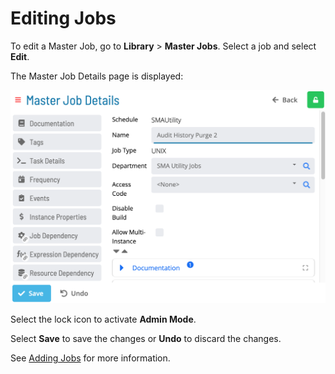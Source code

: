 # Editing Jobs

To edit a Master Job, go to **Library** > **Master Jobs**. Select a job and select **Edit**.

The Master Job Details page is displayed:

![Master Job Details](../../../../../Resources/Images/SM/Library/MasterJobs/master-job-edit.png 'Master Job Details')

Select the lock icon to activate **Admin Mode**.

Select **Save** to save the changes or **Undo** to discard the changes.

See [Adding Jobs](Add-Jobs.md) for more information.
